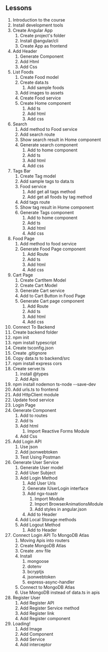 ## Lessons
1. Introduction to the course  
2. Install development tools  
3. Create Angular App  
   1. Create project's folder  
   2. Install @angular/cli  
   3. Create App as frontend  
4. Add Header  
   1. Generate Component  
   2. Add Html  
   3. Add Css
5. List Foods  
   1. Create Food model  
   2. Create data.ts  
      1. Add sample foods  
   3. Add images to assets  
   4. Create Food service  
   5. Create Home component  
      1. Add ts  
      2. Add html  
      3. Add css
6. Search  
   1. Add method to Food service  
   2. Add search route  
   3. Show search result in Home component  
   4. Generate search component  
      1. Add to home component  
      2. Add ts  
      3. Add html  
      4. Add css
7. Tags Bar  
   1. Create Tag model  
   2. Add sample tags to data.ts  
   3. Food service  
      1. Add get all tags method  
      2. Add get all foods by tag method  
   4. Add tags route  
   5. Show tag result in Home component  
   6. Generate Tags component  
      1. Add to home component  
      2. Add ts  
      3. Add html  
      4. Add css
8. Food Page  
   1. Add method to food service  
   2. Generate Food Page component  
      1. Add Route  
      2. Add ts  
      3. Add html  
      4. Add css
9. Cart Page  
   1. Create CartItem Model  
   2. Create Cart Model  
   3. Generate Cart service  
   4. Add to Cart Button in Food Page  
   5. Generate Cart page component  
      1. Add Route  
      2. Add ts  
      3. Add html  
      4. Add css
10. Connect To Backend  
   1. Create backend folder  
   2. npm init  
   3. npm install typescript  
   4. Create tsconfig.json  
   5. Create .gitignore  
   6. Copy data.ts to backend/src  
   7. npm install express cors  
   8. Create server.ts  
      1. install @types  
      2. Add Apis  
   9. npm install nodemon ts-node --save-dev  
  10. Add urls.ts to frontend  
  11. Add HttpClient module  
  12. Update food service
11. Login Page  
   1. Generate Component  
      1. Add to routes  
      2. Add ts  
      3. Add html  
         1. Import Reactive Forms Module  
      4. Add Css  
   2. Add Login API  
      1. Use json  
      2. Add jsonwebtoken  
      3. Test Using Postman  
   3. Generate User Service  
      1. Generate User model  
      2. Add User Subject  
      3. Add Login Method  
         1. Add User Urls  
         2. Generate IUserLogin interface  
         3. Add ngx-toastr  
            1. Import Module  
            2. Import BrowserAnimationsModule  
            3. Add styles in angular.json  
         4. Add to Header  
      1. Add Local Storage methods  
      2. Add Logout Method  
         1. Add to Header  
12. Connect Login API To MongoDB Atlas  
    1. Moving Apis into routers  
    2. Create MongoDB Atlas  
    3. Create .env file  
    4. Install  
        1. mongoose  
        2. dotenv  
        3. bcryptjs  
        4. jsonwebtoken  
        5. express-async-handler  
    5. Connect to MongoDB Atlas  
    6. Use MongoDB instead of data.ts in apis  
13. Register User
    1. Add Register API
    2. Add Register Service method
    3. Add Register link
    4. Add Register component
14. Loading!
    1. Add Image
    2. Add Component
    3. Add Service
    4. Add interceptor

   

